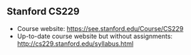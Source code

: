 ## Stanford CS229
 - Course website: https://see.stanford.edu/Course/CS229
 - Up-to-date course website but without assignments: http://cs229.stanford.edu/syllabus.html